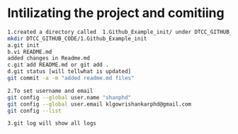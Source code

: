 # Intilizating the project and comitiing 
```sh
1.created a directory called  1.Github_Example_init/ under DTCC_GITHUB_CODE 
mkdir DTCC_GITHUB_CODE/1.Github_Example_init
a.git init 
b.vi README.md
added changes in Readme.md
c.git add README.md or git add . 
d.git status [will tellwhat is updated]
git commit -a -m "added readme.md files"
```  

```sh
2.To set username and email 
git config --global user.name "shanphd"
git config --global user.email klgowrishankarphd@gmail.com
git config --list 
``` 

```sh
3.git log will show all logs 
``` 





